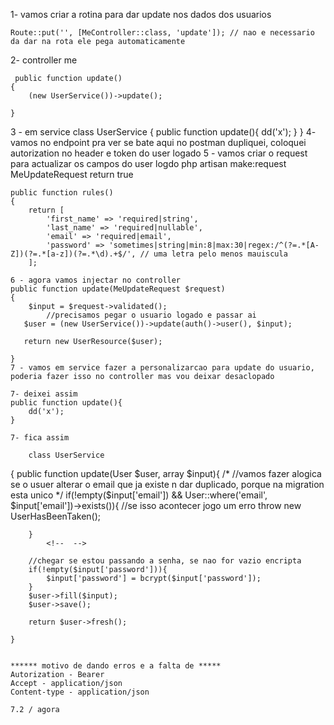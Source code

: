 1- vamos criar a rotina para dar update nos dados dos usuarios

    Route::put('', [MeController::class, 'update']); // nao e necessario da dar na rota ele pega automaticamente

2- controller me

     public function update()
    {
        (new UserService())->update();

    }

3 - em service 
class UserService
{
    public function update(){
        dd('x');
    }
}
4- vamos no endpoint pra ver se bate aqui no postman
     dupliquei, coloquei autorization no header e token do user logado
5 - vamos criar o request para actualizar os campos do user logdo
    php artisan make:request MeUpdateRequest
    return true

    public function rules()
    {
        return [
            'first_name' => 'required|string',
            'last_name' => 'required|nullable',
            'email' => 'required|email',
            'password' => 'sometimes|string|min:8|max:30|regex:/^(?=.*[A-Z])(?=.*[a-z])(?=.*\d).+$/', // uma letra pelo menos mauiscula
        ];

    6 - agora vamos injectar no controller
    public function update(MeUpdateRequest $request)
    {
        $input = $request->validated();
            //precisamos pegar o usuario logado e passar ai
       $user = (new UserService())->update(auth()->user(), $input);

       return new UserResource($user);
            
    }
    7 - vamos em service fazer a personalizarcao para update do usuario, poderia fazer isso no controller mas vou deixar desaclopado

    7- deixei assim
    public function update(){
        dd('x');
    }

    7- fica assim

        class UserService
{
        public function update(User $user, array $input){
        /*  //vamos fazer alogica se o usuer alterar o email que ja existe n dar duplicado, porque na migration esta unico
         */
        if(!empty($input['email']) && User::where('email', $input['email'])->exists()){
                //se isso acontecer jogo um erro
                throw new UserHasBeenTaken();

        }
            <!--  -->

        //chegar se estou passando a senha, se nao for vazio encripta
        if(!empty($input['password'])){
            $input['password'] = bcrypt($input['password']);
        }
        $user->fill($input);
        $user->save();

        return $user->fresh();
        
    } 


    ****** motivo de dando erros e a falta de *****
    Autorization - Bearer
    Accept - application/json
    Content-type - application/json

    7.2 / agora









